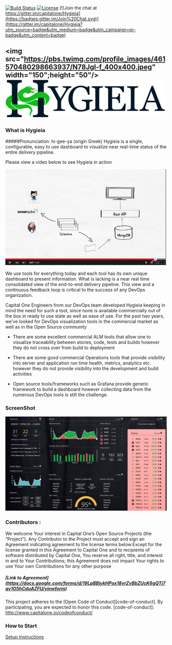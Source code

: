 [![Build Status](https://travis-ci.org/capitalone/Hygieia.svg?branch=master)](https://travis-ci.org/capitalone/Hygieia)
[![License](https://img.shields.io/badge/license-Apache%202-blue.svg)](https://www.apache.org/licenses/LICENSE-2.0)
[![Join the chat at https://gitter.im/capitalone/Hygieia](https://badges.gitter.im/Join%20Chat.svg)](https://gitter.im/capitalone/Hygieia?utm_source=badge&utm_medium=badge&utm_campaign=pr-badge&utm_content=badge)

<img src="https://pbs.twimg.com/profile_images/461570480298663937/N78Jgl-f_400x400.jpeg" width="150";height="50"/>![Image](/UI/src/assets/images/Hygieia_b.png)
--------------------

### What is Hygieia

#####Pronunciation:  	hi-gee-ya (origin Greek)
Hygieia is a single, configurable, easy to use dashboard to visualize near real-time status of the entire delivery pipeline.

Please view a video below to see Hygieia in action

 [![Hygieia Is AWESOME](/media/images/video-shot.png)](https://www.youtube.com/watch?v=SoNTA78j0tc "Hygieia Is AWESOME")

We use tools for everything today and each tool has its own unique dashboard to present information. What is lacking is a near real time consolidated view of the end-to-end delivery pipeline.  This view and a continuous feedback loop is critical to the success of
any DevOps organization.

Capital One Engineers from our DevOps team developed Hygieia keeping in mind the need for such a tool, since none is available commercially out of the box in ready to use state as well as ease of use.
For the past two years, we’ve looked for DevOps visualization tools in the commercial market as well as in the Open Source community


* There are some excellent commercial ALM tools that allow one to visualize traceability between stories, code, tests and builds however they do not cross over from build to deployment</li>

* There are some good commercial Operations tools that provide visibility into server and application run time health, metrics, analytics etc. however they do not provide visibility into the development and build activities</li>

* Open source tools/frameworks such as Grafana provide generic framework to build a dashboard however collecting data from the numerous DevOps tools is still the challenge.</li>

### ScreenShot
![Image](/media/images/hygiea-screenshot.jpg)

### Contributors :
We welcome Your interest in Capital One’s Open Source Projects (the “Project”). Any Contributor to the Project must accept and sign an Agreement indicating agreement to the license terms below.Except for the license granted in this Agreement to Capital One and to recipients of software distributed by Capital One, You reserve all right, title, and interest in and to Your Contributions; this Agreement does not impact Your rights to use Your own Contributions for any other purpose

##### [Link to Agreement] (https://docs.google.com/forms/d/19LpBBjykHPox18vrZvBbZUcK6gQTj7qv1O5hCduAZFU/viewform)

This project adheres to the [Open Code of Conduct][code-of-conduct]. By participating, you are expected to honor this code.
[code-of-conduct]: http://www.capitalone.io/codeofconduct/

### How to Start
[Setup Instructions](https://github.com/capitalone/Hygieia/blob/master/Setup.md)
